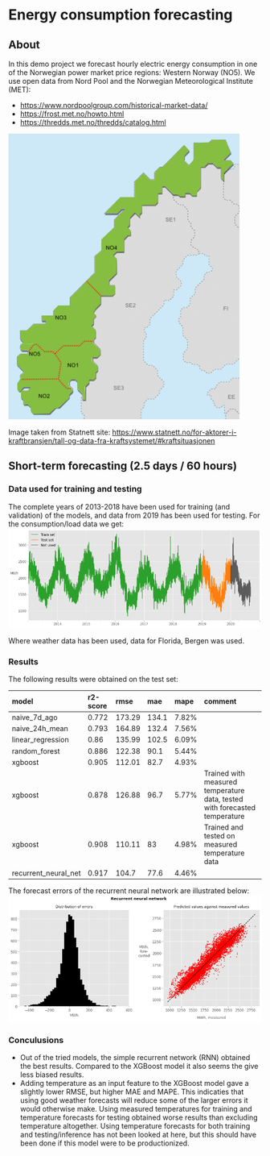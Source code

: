 # Energy consumption forecasting

## About
In this demo project we forecast hourly electric energy consumption in one of the Norwegian power market price regions: Western Norway (NO5). We use open data from Nord Pool and the Norwegian Meteorological Institute (MET):  
- https://www.nordpoolgroup.com/historical-market-data/
- https://frost.met.no/howto.html
- https://thredds.met.no/thredds/catalog.html  
  
![Norwegian price regions](images/price_regions.png "Norwegian price regions")
  
Image taken from Statnett site: https://www.statnett.no/for-aktorer-i-kraftbransjen/tall-og-data-fra-kraftsystemet/#kraftsituasjonen   

## Short-term forecasting (2.5 days / 60 hours)

### Data used for training and testing
The complete years of 2013-2018 have been used for training (and validation) of the models, and data from 2019 has been used for testing. For the consumption/load data we get:
![train_test_split](plots/NordPool/eda_and_prep/train_test_split.png "Train/test split")
  
Where weather data has been used, data for Florida, Bergen was used.

### Results
The following results were obtained on the test set:  

| model                |   r2-score |   rmse |   mae | mape   |                          comment                                                  |
|:---------------------|:-----------|:-------|:------|:-------|:----------------------------------------------------------------------------------|
| naive_7d_ago         |      0.772 | 173.29 | 134.1 | 7.82%  |                                                                   		  |
| naive_24h_mean       |      0.793 | 164.89 | 132.4 | 7.56%  |                                                                 	 	  |
| linear_regression    |      0.86  | 135.99 | 102.5 | 6.09%  |                                                                   		  | 
| random_forest        |      0.886 | 122.38 |  90.1 | 5.44%  |                                                                   		  | 
| xgboost              |      0.905 | 112.01 |  82.7 | 4.93%  |                                                                                   | 
| xgboost              |      0.878 | 126.88 |  96.7 | 5.77%  | Trained with  measured temperature data, tested with forecasted temperature       | 
| xgboost              |      0.908 | 110.11 |  83   | 4.98%  | Trained and tested on  measured temperature data                                  | 
| recurrent_neural_net |      0.917 | 104.7  |  77.6 | 4.46%  |                                                                                   | 

The forecast errors of the recurrent neural network are illustrated below:
![Forecast errors of RNN](plots/NordPool/modelling/errors_rnn.png "RNN forecast errors")

### Conculusions 
- Out of the tried models, the simple recurrent network (RNN) obtained the best results. Compared to the XGBoost model it also seems the give less biased results.
- Adding temperature as an input feature to the XGBoost model gave a slightly lower RMSE, but higher MAE and MAPE. This indicaties that using good weather forecasts will reduce some of the larger errors it would otherwise make. Using measured temperatures for training and temperature forecasts for testing obtained worse results than excluding temperature altogether. Using temperature forecasts for both training and testing/inference has not been looked at here, but this should have been done if this model were to be productionized.
